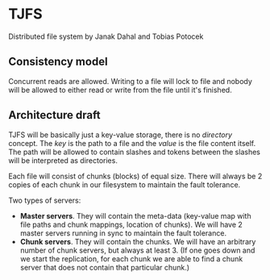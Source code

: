 # TJFS

Distributed file system by Janak Dahal and Tobias Potocek

## Consistency model

Concurrent reads are allowed. Writing to a file will lock to file and nobody will be allowed to 
either read or write from the file until it's finished.

## Architecture draft

TJFS will be basically just a key-value storage, there is no *directory* concept. The *key* is 
the path to a file and the *value* is the file content itself. The path will be allowed to 
contain slashes and tokens between the slashes will be interpreted as directories.

Each file will consist of chunks (blocks) of equal size. There will always be 2 copies of each 
chunk in our filesystem to maintain the fault tolerance.

Two types of servers:

* **Master servers**. They will contain the meta-data (key-value map with file paths and chunk 
mappings, location of chunks). We will have 2 master servers running in sync to maintain the fault 
tolerance.
* **Chunk servers**. They will contain the chunks. We will have an arbitrary number of chunk 
servers, but always at least 3. (If one goes down and we start the replication, for each chunk we 
are able to find a chunk server that does not contain that particular chunk.)